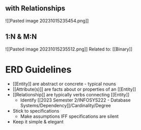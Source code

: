 ## with Relationships
![[Pasted image 20231015235454.png]]

## 1:N & M:N
![[Pasted image 20231015235512.png]]
Related to: [[Binary]]

# ERD Guidelines
- [[Entity]] are abstract or concrete - typical nouns
- [[Attribute(s)]] are facts about or properties of an [[Entity]]
- [[Relationship]] are typically verbs connecting [[Entity]]
	- Identify [[2023 Semester 2/INFOSYS222 - Database Systems/Dependency]]/Cardinality/Degree
- Stick to specifications
	- Make assumptions IFF specifications are silent
- Keep it simple & elegant


